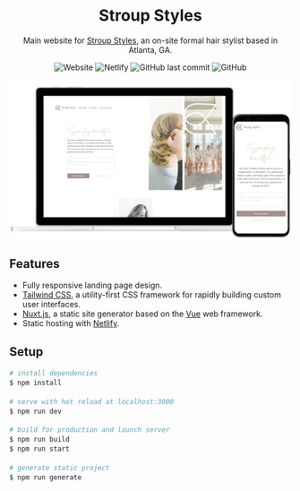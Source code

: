 <div align="center">

<h1>Stroup Styles</h1>

Main website for [Stroup Styles](https://stroup-styles.netlify.app), an on-site formal hair stylist based in Atlanta, GA.

![Website](https://img.shields.io/website?url=https%3A%2F%2Fstroup-styles.netlify.app)
![Netlify](https://img.shields.io/netlify/7510c99c-1caf-405f-be3d-19f554fcc1e3)
![GitHub last commit](https://img.shields.io/github/last-commit/jon-codes/stroup-styles)
![GitHub](https://img.shields.io/github/license/jon-codes/stroup-styles)

![Website Preview](https://github.com/jon-codes/stroup-styles/blob/media/preview.png?raw=true)

</div>

## Features

- Fully responsive landing page design.
- [Tailwind CSS](https://github.com/tailwindlabs/tailwindcss), a utility-first CSS framework for rapidly building custom user interfaces.
- [Nuxt.js](https://github.com/nuxt/nuxt.js/), a static site generator based on the [Vue](https://github.com/vuejs/vue) web framework.
- Static hosting with [Netlify](https://www.netlify.com).

## Setup

```bash
# install dependencies
$ npm install

# serve with hot reload at localhost:3000
$ npm run dev

# build for production and launch server
$ npm run build
$ npm run start

# generate static project
$ npm run generate
```
